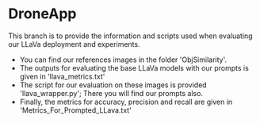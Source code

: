 # DroneApp

This branch is to provide the information and scripts used when evaluating our LLaVa deployment and experiments. 

- You can find our references images in the folder 'ObjSimilarity'.
- The outputs for evaluating the base LLaVa models with our prompts is given in 'llava_metrics.txt'
- The script for our evaluation on these images is provided 'llava_wrapper.py'; There you will find our prompts also.
- Finally, the metrics for accuracy, precision and recall are given in 'Metrics_For_Prompted_LLava.txt'
